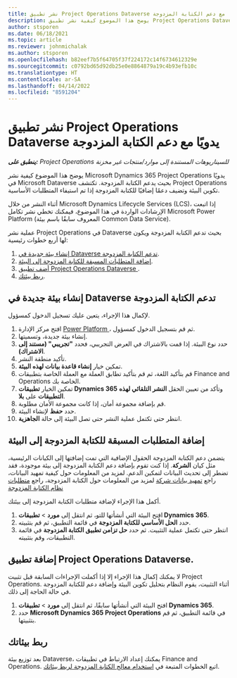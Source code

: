 ```yaml
---
title: نشر تطبيق Project Operations Dataverse يدويًا مع دعم الكتابة المزدوجة
description: يوضح هذا الموضوع كيفية نشر تطبيق Project Operations Dataverse يدويًا بحيث يدعم الكتابة المزدوجة.
author: stsporen
ms.date: 06/18/2021
ms.topic: article
ms.reviewer: johnmichalak
ms.author: stsporen
ms.openlocfilehash: b82eef7b5f64705f37f224172c14f6734612329e
ms.sourcegitcommit: c0792bd65d92db25e0e8864879a19c4b93efb10c
ms.translationtype: HT
ms.contentlocale: ar-SA
ms.lasthandoff: 04/14/2022
ms.locfileid: "8591204"
---
```

# <a name="manually-deploy-the-project-operations-dataverse-app-with-dual-write-support"></a>نشر تطبيق Project Operations Dataverse يدويًا مع دعم الكتابة المزدوجة

_**ينطبق على:** Project Operations للسيناريوهات المستندة إلى موارد/منتجات غير مخزنة‬_

يوضح هذا الموضوع كيفية نشر Microsoft Dynamics 365 Project Operations يدويًا في Microsoft Dataverse بحيث يدعم الكتابة المزدوجة. تكتشف Project Operations تكوين البيئة وتضيف دعمًا إضافيًا للكتابة المزدوجة إذا تم استيفاء المتطلبات الأساسية.

أثناء النشر من خلال Microsoft Dynamics Lifecycle Services (LCS)، إذا اتبعت الإرشادات الواردة في هذا الموضوع، فيمكنك تخطي نشر تكامل Microsoft Power Platform (المعروف سابقًا باسم بيئة Common Data Service).

عملية نشر Project Operations في Dataverse بحيث تدعم الكتابة المزدوجة‬ ويكون لها أربع خطوات رئيسية:

1. [إنشاء بيئة جديدة في Dataverse تدعم الكتابة المزدوجة](#create).
2. [إضافة المتطلبات المسبقة للكتابة المزدوجة إلى البيئة](#prerequisites).
3. [أضف تطبيق Project Operations Dataverse ](#dataverse).
4. [ربط بيئتك](#link).

## <a name="create-a-new-environment-in-dataverse-that-supports-dual-write"></a><a name="create"></a>إنشاء بيئة جديدة في Dataverse تدعم الكتابة المزدوجة

لإكمال هذا الإجراء، يتعين عليك تسجيل الدخول كمسؤول.

1. افتح مركز الإدارة [Power Platform ](https://admin.powerplatform.com)، ثم قم بتسجيل الدخول كمسؤول.
2. إنشاء بيئة جديدة، وتسميتها.
3. حدد نوع البيئة. إذا قمت بالاشتراك في العرض التجريبي، فحدد **"تجريبي" (مستند إلى الاشتراك)**.
4. تأكيد منطقة النشر.
5. تمكين خيار **إنشاء قاعدة بيانات لهذه البيئة**. 
6. قم بتأكيد اللغة، ثم قم بتأكيد تطابق العملة مع العملة الخاصة بتطبيقات Finance and Operations الخاصة بك.
7. تمكين الخيار **تطبيقات Dynamics 365** وتأكد من تعيين الحقل **النشر التلقائي لهذه التطبيقات** على **بلا**.
8. قم بإضافة مجموعة أمان، إذا كانت مجموعة الأمان مطلوبة.
9. حدد **حفظ** لإنشاء البيئة.
10. انتظر حتى تكتمل عملية النشر حتى تصل البيئة إلى حالة **الجاهزية**.

## <a name="add-dual-write-prerequisites-to-the-environment"></a><a name="prerequisites"></a>إضافة المتطلبات المسبقة للكتابة المزدوجة إلى البيئة

يتضمن دعم الكتابة المزدوجة الحقول الإضافية التي تمت إضافتها إلى الكيانات الرئيسية، مثل كيان **الشركة**. إذا كنت تقوم بإضافة دعم الكتابة المزدوجة إلى بيئة موجودة، فقد تضطر إلى تحديث البيانات لتمكين الدعم. لمزيد من المعلومات حول كيفية تمهيد البيانات، راجع [تمهيد بيانات شركة](/dynamics365/fin-ops-core/dev-itpro/data-entities/dual-write/bootstrap-company-data) لمزيد من المعلومات حول الكتابة المزدوجة، راجع [متطلبات نظام الكتابة المزدوجة](/dynamics365/fin-ops-core/dev-itpro/data-entities/dual-write/dual-write-system-req)

أكمل هذا الإجراء لإضافة متطلبات الكتابة المزدوجة إلى بيئتك.

1. افتح البيئة التي أنشأتها للتو، ثم انتقل إلى **مورد** \> **تطبيقات Dynamics 365**.
2. حدد **الحل الأساسي للكتابة المزدوجة** في قائمة التطبيق، ثم قم بتثبيته.
3. انتظر حتى تكتمل عملية التثبيت. ثم حدد **حل تزامن تطبيق الكتابة المزدوجة** في قائمة التطبيقات، وقم بتثبيته.

## <a name="add-the-project-operations-dataverse-app"></a><a name="dataverse"></a>إضافة تطبيق Project Operations Dataverse.

لا يمكنك إكمال هذا الإجراء إلا إذا أكملت الإجراءات السابقة قبل تثبيت Project Operations. أثناء التثبيت، يقوم النظام بتحليل تكوين البيئة وإضافة دعم للكتابة المزدوجة في حالة الحاجة إلى ذلك.

1. افتح البيئة التي أنشأتها سابقًا، ثم انتقل إلى **مورد** \> **تطبيقات Dynamics 365**.
2. حدد **Microsoft Dynamics 365 Project Operations** في قائمة التطبيق، ثم قم بتثبيتها.

## <a name="link-your-environments"></a><a name="link"></a>ربط بيئاتك

بعد توزيع بيئة Dataverse، يمكنك إعداد الارتباط في تطبيقات Finance and Operations. اتبع الخطوات المتبعة في [استخدام معالج الكتابة المزدوجة لربط بيئاتك](/dynamics365/fin-ops-core/dev-itpro/data-entities/dual-write/link-your-environment).
